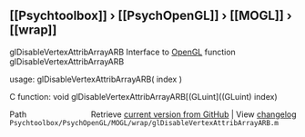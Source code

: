 ## [[Psychtoolbox]] &#8250; [[PsychOpenGL]] &#8250; [[MOGL]] &#8250; [[wrap]]

glDisableVertexAttribArrayARB  Interface to [OpenGL](OpenGL) function glDisableVertexAttribArrayARB  
  
usage:  glDisableVertexAttribArrayARB( index )  
  
C function:  void glDisableVertexAttribArrayARB[(GLuint]((GLuint) index)  




<div class="code_header" style="text-align:right;">
  <span style="float:left;">Path&nbsp;&nbsp;</span> <span class="counter">Retrieve <a href=
  "https://raw.github.com/Psychtoolbox-3/Psychtoolbox-3/beta/Psychtoolbox/PsychOpenGL/MOGL/wrap/glDisableVertexAttribArrayARB.m">current version from GitHub</a> | View <a href=
  "https://github.com/Psychtoolbox-3/Psychtoolbox-3/commits/beta/Psychtoolbox/PsychOpenGL/MOGL/wrap/glDisableVertexAttribArrayARB.m">changelog</a></span>
</div>
<div class="code">
  <code>Psychtoolbox/PsychOpenGL/MOGL/wrap/glDisableVertexAttribArrayARB.m</code>
</div>

